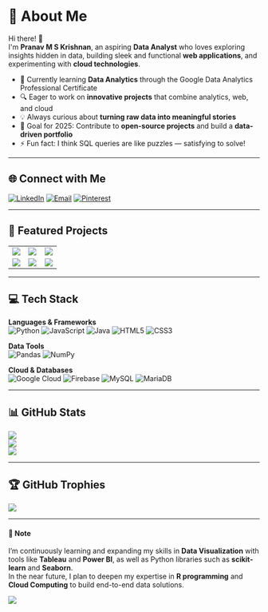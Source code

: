 # 💫 About Me
Hi there! 👋  
I'm **Pranav M S Krishnan**, an aspiring **Data Analyst** who loves exploring insights hidden in data, building sleek and functional **web applications**, and experimenting with **cloud technologies**.  

- 🌱 Currently learning **Data Analytics** through the Google Data Analytics Professional Certificate  
- 🔍 Eager to work on **innovative projects** that combine analytics, web, and cloud  
- 💡 Always curious about **turning raw data into meaningful stories**  
- 🎯 Goal for 2025: Contribute to **open-source projects** and build a **data-driven portfolio**  
- ⚡ Fun fact: I think SQL queries are like puzzles — satisfying to solve!  

---

## 🌐 Connect with Me
[![LinkedIn](https://img.shields.io/badge/LinkedIn-%230077B5.svg?logo=linkedin&logoColor=white)](https://www.linkedin.com/in/pranav-m-s-krishnan-25b5982a9)  [![Email](https://img.shields.io/badge/Email-D14836?logo=gmail&logoColor=white)](mailto:pranavmskrishnan@gmail.com)  [![Pinterest](https://img.shields.io/badge/Pinterest-%23E60023.svg?logo=Pinterest&logoColor=white)](https://pinterest.com/pranavmskrishnan)  

---

## 🚀 Featured Projects

<table>
  <tr>
    <td align="center" width="33%">
      <a href="https://github.com/Pranav-MSK/Cloud-Safe">
        <img src="https://github-readme-stats.vercel.app/api/pin/?username=Pranav-MSK&repo=Cloud-Safe&theme=shadow_blue" />
      </a>
    </td>
    <td align="center" width="33%">
      <a href="https://github.com/Pranav-MSK/Verbatia">
        <img src="https://github-readme-stats.vercel.app/api/pin/?username=Pranav-MSK&repo=Verbatia&theme=shadow_blue" />
      </a>
    </td>
    <td align="center" width="33%">
      <a href="https://github.com/Pranav-MSK/Digital-Portfolio">
        <img src="https://github-readme-stats.vercel.app/api/pin/?username=Pranav-MSK&repo=Digital-Portfolio&theme=shadow_blue" />
      </a>
    </td>
  </tr>
  <tr>
    <td align="center" width="33%">
      <a href="https://github.com/Pranav-MSK/Calculator">
        <img src="https://github-readme-stats.vercel.app/api/pin/?username=Pranav-MSK&repo=Calculator&theme=shadow_blue" />
      </a>
    </td>
    <td align="center" width="33%">
      <a href="https://github.com/Pranav-MSK/Prank-Toolbox">
        <img src="https://github-readme-stats.vercel.app/api/pin/?username=Pranav-MSK&repo=Prank-Toolbox&theme=shadow_blue" />
      </a>
    </td>
    <td align="center" width="33%">
      <a href="https://github.com/Pranav-MSK">
        <img src="https://github-readme-stats.vercel.app/api?username=Pranav-MSK&show_icons=true&theme=shadow_blue" />
      </a>
    </td>
  </tr>
</table>

---

## 💻 Tech Stack
**Languages & Frameworks**  
![Python](https://img.shields.io/badge/python-3670A0?style=for-the-badge&logo=python&logoColor=ffdd54)  ![JavaScript](https://img.shields.io/badge/javascript-%23323330.svg?style=for-the-badge&logo=javascript&logoColor=%23F7DF1E)  ![Java](https://img.shields.io/badge/java-%23ED8B00.svg?style=for-the-badge&logo=openjdk&logoColor=white)  ![HTML5](https://img.shields.io/badge/html5-%23E34F26.svg?style=for-the-badge&logo=html5&logoColor=white)  ![CSS3](https://img.shields.io/badge/css3-%231572B6.svg?style=for-the-badge&logo=css3&logoColor=white)  

**Data Tools**  
![Pandas](https://img.shields.io/badge/pandas-%23150458.svg?style=for-the-badge&logo=pandas&logoColor=white)  ![NumPy](https://img.shields.io/badge/numpy-%23013243.svg?style=for-the-badge&logo=numpy&logoColor=white)  

**Cloud & Databases**  
![Google Cloud](https://img.shields.io/badge/GoogleCloud-%234285F4.svg?style=for-the-badge&logo=google-cloud&logoColor=white)  ![Firebase](https://img.shields.io/badge/firebase-%23039BE5.svg?style=for-the-badge&logo=firebase)  ![MySQL](https://img.shields.io/badge/mysql-4479A1.svg?style=for-the-badge&logo=mysql&logoColor=white)  ![MariaDB](https://img.shields.io/badge/MariaDB-003545?style=for-the-badge&logo=mariadb&logoColor=white)  

---

## 📊 GitHub Stats
![](https://github-readme-stats.vercel.app/api?username=Pranav-MSK&theme=shadow_blue&hide_border=false&include_all_commits=true&count_private=true)  
![](https://nirzak-streak-stats.vercel.app/?user=Pranav-MSK&theme=shadow_blue&hide_border=false)  
![](https://github-readme-stats.vercel.app/api/top-langs/?username=Pranav-MSK&theme=shadow_blue&hide_border=false&include_all_commits=true&count_private=true&layout=compact)

---

## 🏆 GitHub Trophies
![](https://github-profile-trophy.vercel.app/?username=Pranav-MSK&theme=highcontrast&no-frame=true&no-bg=false&margin-w=4)

---

#### 📝 Note
I’m continuously learning and expanding my skills in **Data Visualization** with tools like **Tableau** and **Power BI**, as well as Python libraries such as **scikit-learn** and **Seaborn**.  
In the near future, I plan to deepen my expertise in **R programming** and **Cloud Computing** to build end-to-end data solutions.

[![](https://visitcount.itsvg.in/api?id=Pranav-MSK&icon=0&color=1)](https://visitcount.itsvg.in)
